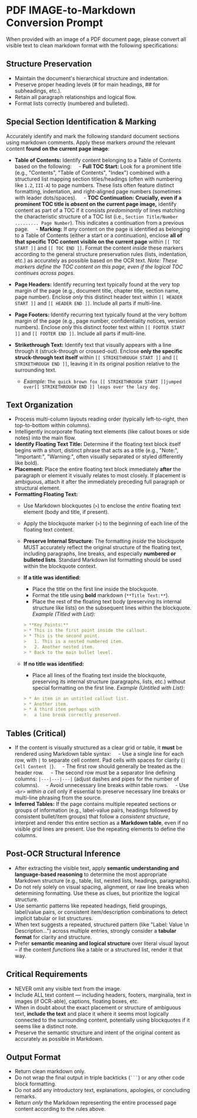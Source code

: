 # PDF IMAGE-to-Markdown Conversion Prompt

When provided with an image of a PDF document page, please convert all visible text to clean markdown format with the following specifications:

## Structure Preservation

- Maintain the document's hierarchical structure and indentation.
- Preserve proper heading levels (# for main headings, ## for subheadings, etc.).
- Retain all paragraph relationships and logical flow.
- Format lists correctly (numbered and bulleted).

## Special Section Identification & Marking

Accurately identify and mark the following standard document sections using markdown comments. Apply these markers *around* the relevant content **found on the current page image**:

- **Table of Contents:** Identify content belonging to a Table of Contents based on the following:
    - **Full TOC Start:** Look for a prominent title (e.g., "Contents", "Table of Contents", "Index") combined with a structured list mapping section titles/headings (often with numbering like `1.2`, `III-A`) to page numbers. These lists often feature distinct formatting, indentation, and right-aligned page numbers (sometimes with leader dots/spaces).
    - **TOC Continuation:** **Crucially, even if a prominent TOC title is *absent* on the current page image,** identify content as part of a TOC if it consists *predominantly* of lines matching the characteristic structure of a TOC list (i.e., `Section Title/Number ......... Page Number`). This indicates a continuation from a previous page.
    - **Marking:** If *any* content on the page is identified as belonging to a Table of Contents (either a start or a continuation), enclose **all of that specific TOC content visible on the current page** within `[[ TOC START ]]` and `[[ TOC END ]]`. Format the content *inside* these markers according to the general structure preservation rules (lists, indentation, etc.) as accurately as possible based on the OCR text. *Note: These markers define the TOC content *on this page*, even if the logical TOC continues across pages.*

- **Page Headers:** Identify recurring text typically found at the very top margin of the page (e.g., document title, chapter title, section name, page number). Enclose *only* this distinct header text within `[[ HEADER START ]]` and `[[ HEADER END ]]`. Include all parts if multi-line.

- **Page Footers:** Identify recurring text typically found at the very bottom margin of the page (e.g., page number, confidentiality notices, version numbers). Enclose *only* this distinct footer text within `[[ FOOTER START ]]` and `[[ FOOTER END ]]`. Include all parts if multi-line.

- **Strikethrough Text:** Identify text that visually appears with a line through it (struck-through or crossed-out). Enclose **only the specific struck-through text itself** within `[[ STRIKETHROUGH START ]]` and `[[ STRIKETHROUGH END ]]`, leaving it in its original position relative to the surrounding text.
    - *Example:* `The quick brown fox [[ STRIKETHROUGH START ]]jumped over[[ STRIKETHROUGH END ]] leaps over the lazy dog.`

## Text Organization

- Process multi-column layouts reading order (typically left-to-right, then top-to-bottom within columns).
- Intelligently incorporate floating text elements (like callout boxes or side notes) into the main flow.
- **Identify Floating Text Title:** Determine if the floating text block itself begins with a short, distinct phrase that acts as a title (e.g., "Note:", "Important:", "Warning:", often visually separated or styled differently like bold).
- **Placement:** Place the entire floating text block immediately **after** the paragraph or element it visually relates to most closely. If placement is ambiguous, attach it after the immediately preceding full paragraph or structural element.
- **Formatting Floating Text:**
    - Use Markdown blockquotes (`>`) to enclose the *entire* floating text element (body and title, if present).
    - Apply the blockquote marker (`>`) to the beginning of each line of the floating text content.
    - **Preserve Internal Structure:** The formatting *inside* the blockquote MUST accurately reflect the original structure of the floating text, including paragraphs, line breaks, and especially **numbered or bulleted lists**. Standard Markdown list formatting should be used within the blockquote context.
    - **If a title was identified:**
        - Place the title on the first line inside the blockquote.
        - Format the title using **bold** markdown (`**Title Text:**`).
        - Place the rest of the floating text body (preserving its internal structure like lists) on the subsequent lines within the blockquote.
       *Example (Titled with List):*

       ```markdown
       > **Key Points:**
       > * This is the first point inside the callout.
       > * This is the second point.
       >   1. This is a nested numbered item.
       >   2. Another nested item.
       > * Back to the main bullet level.
       ```

    - **If no title was identified:**
        - Place all lines of the floating text inside the blockquote, preserving its internal structure (paragraphs, lists, etc.) without special formatting on the first line.
       *Example (Untitled with List):*

       ```markdown
       > * An item in an untitled callout list.
       > * Another item.
       > * A third item perhaps with
       >   a line break correctly preserved.
       ```

## Tables (Critical)

- If the content is visually structured as a clear grid or table, it **must** be rendered using Markdown table syntax:
    - Use a single line for each row, with `|` to separate cell content. Pad cells with spaces for clarity (`| Cell Content |`).
    - The first row should generally be treated as the header row.
    - The second row must be a separator line defining columns: `|---|---|---|` (adjust dashes and pipes for the number of columns).
    - Avoid unnecessary line breaks *within* table rows.
    - Use `<br>` *within a cell* only if essential to preserve necessary line breaks or multi-line phrasing from the source.
- **Inferred Tables:** If the page contains multiple repeated sections or groups of information (e.g., label-value pairs, headings followed by consistent bullet/item groups) that follow a *consistent structure*, interpret and render this entire section as a **Markdown table**, even if no visible grid lines are present. Use the repeating elements to define the columns.

## Post-OCR Structural Inference

- After extracting the visible text, apply **semantic understanding and language-based reasoning** to determine the most appropriate Markdown structure (e.g., table, list, nested lists, headings, paragraphs).
- Do not rely solely on visual spacing, alignment, or raw line breaks when determining formatting. Use these as clues, but prioritize the logical structure.
- Use semantic patterns like repeated headings, field groupings, label/value pairs, or consistent item/description combinations to detect implicit tabular or list structures.
- When text suggests a repeated, structured pattern (like "Label: Value \n Description...") across multiple entries, strongly consider a **tabular format** for clarity and structure.
- Prefer **semantic meaning and logical structure** over literal visual layout – if the content *functions* like a table or a structured list, render it that way.

## Critical Requirements

- NEVER omit any visible text from the image.
- Include ALL text content — including headers, footers, marginalia, text in images (if OCR-able), captions, floating boxes, etc.
- When in doubt about the exact placement or structure of ambiguous text, **include the text** and place it where it seems most logically connected to the surrounding content, potentially using blockquotes if it seems like a distinct note.
- Preserve the semantic structure and intent of the original content as accurately as possible in Markdown.

## Output Format

- Return clean markdown only.
- Do not wrap the final output in triple backticks (` ``` `) or any other code block formatting.
- Do not add any introductory text, explanations, apologies, or concluding remarks.
- Return *only* the Markdown representing the entire processed page content according to the rules above.
